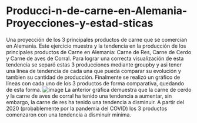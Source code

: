 # Producci-n-de-carne-en-Alemania-Proyecciones-y-estad-sticas
Una proyección de los 3 principales productos de carne que se comercian en Alemania.
Este ejercicio muestra y la tendencia en la producción de los principales productos de Carne en Alemania: Carne de Res, Carne de Cerdo y Carne de aves de Corral.
Para lograr una correcta visualización de esta tendencia se separó estas 3 producciones mediante groupby y asi tener una linea de tendencia de cada una que pueda comparar su evolución y tambien su cantidad de producción.
Finalmente se realizó un gráfico de lineas con cada uno de los 3 productos de forma comparativa, quedando de esta forma.
![image](https://github.com/gagarma/Producci-n-de-carne-en-Alemania-Proyecciones-y-estad-sticas/assets/152102961/4047330c-4ce0-4785-8b34-3ae5b3825e6d)
La anterior gráfica demuestra que la carne de cerdo y la carne de aves de corral ha tenido una tendencia a aumentar, sin embargo, la carne de res ha tenido una tendencia a disminuir. A partir del 2020 (probablemente por la pandemia del COVID) los 3 productos comenzaron con una tendencia a disminuir minima.
